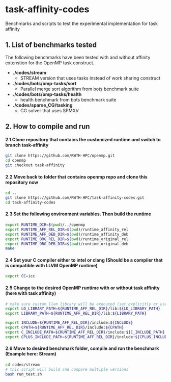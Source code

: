 # task-affinity-codes
Benchmarks and scripts to test the experimental implementation for task affinity

## 1. List of benchmarks tested
The following benchmarks have been tested with and without affinity extenstion for the OpenMP task construct.

* **./codes/stream**                  
    - STREAM version that uses tasks instead of work sharing construct
* **./codes/bots/omp-tasks/sort**     
    - Parallel merge sort algorithm from bots benchmark suite
* **./codes/bots/omp-tasks/health**   
    - health benchmark from bots benchmark suite
* **./codes/sparse_CG/tasking**
    - CG solver that uses SPMXV

## 2. How to compile and run

#### 2.1 Clone repository that contains the customized runtime and switch to branch **task-affinity**  
```bash
git clone https://github.com/RWTH-HPC/openmp.git
cd openmp  
git checkout task-affinity  
```

#### 2.2 Move back to folder that contains **openmp** repo and clone this repository now  
```bash
cd ..
git clone https://github.com/RWTH-HPC/task-affinity-codes.git
cd task-affinity-codes
```

#### 2.3 Set the following environment variables. Then build the runtime  
```bash
export RUNTIME_DIR=$(pwd)/../openmp
export RUNTIME_AFF_REL_DIR=$(pwd)/runtime_affinity_rel
export RUNTIME_AFF_DEB_DIR=$(pwd)/runtime_affinity_deb
export RUNTIME_ORG_REL_DIR=$(pwd)/runtime_original_rel
export RUNTIME_ORG_DEB_DIR=$(pwd)/runtime_original_deb
make
```

#### 2.4 Set your C compiler either to intel or clang (Should be a compiler that is compatible with LLVM OpenMP runtime)
```bash
export CC=icc
```

#### 2.5 Change to the desired OpenMP runtime with or without task affinity (here with task affinity)
```bash
# make sure custom llvm library will be executed (set explicitly or use module system)
export LD_LIBRARY_PATH=${RUNTIME_AFF_REL_DIR}/lib:${LD_LIBRARY_PATH}
export LIBRARY_PATH=${RUNTIME_AFF_REL_DIR}/lib:${LIBRARY_PATH}

export INCLUDE=${RUNTIME_AFF_REL_DIR}/include:${INCLUDE}
export CPATH=${RUNTIME_AFF_REL_DIR}/include:${CPATH}
export C_INCLUDE_PATH=${RUNTIME_AFF_REL_DIR}/include:${C_INCLUDE_PATH}
export CPLUS_INCLUDE_PATH=${RUNTIME_AFF_REL_DIR}/include:${CPLUS_INCLUDE_PATH}
```

#### 2.6 Move to desired benchmark folder, compile and run the benchmark (Example here: Stream)
```bash
cd codes/stream
# this script will build and compare multiple versions
bash run_test.sh
```
